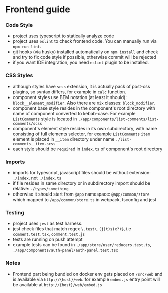 # Frontend guide

### Code Style

* project uses typescript to statically analyze code
* project uses `eslint` to check frontend code. You can manually run via `npm run lint`.
* git hooks (via husky) installed automatically on `npm install` and check and try to fix code style if possible, otherwise commit will be rejected
* if you want IDE integration, you need `eslint` plugin to be installed.

### CSS Styles

* although styles have `scss` extension, it is actually pack of post-css plugins, so syntax differs, for example in `calc` function.
* component styles use BEM notation (at least it should): `block__element_modifier`. Also there are `mix` classes: `block_modifier`.
* component base style resides in the component's root directory with name of component converted to kebab-case. For example `ListComments` style is located in `./app/components/list-comments/list-comments/scss`
* component's element style resides in its own subdirectory, with name consisting of full elements selector, for example `ListComments` `item` element is placed in `__item` directory under name `./list-comments__item.scss`
* each style should be `require`d in `index.ts` of component's root directory

### Imports

* imports for typescript, javascript files should be without extension: `./index`, not `./index.ts`
* if file resides in same directory or in subdirectory import should be relative: `./types/something`
* otherwise it should start from `@app` namespace: `@app/common/store` which mapped to `/app/common/store.ts` in webpack, tsconfig and jest

### Testing

* project uses `jest` as test harness.
* jest check files that match regex `\.test\.(j|t)s(x?)$`, i.e `comment.test.tsx`, `comment.test.js`
* tests are running on push attempt
* example tests can be found in `./app/store/user/reducers.test.ts`, `./app/components/auth-panel/auth-panel.test.tsx`

### Notes

* Frontend part being bundled on docker env gets placed on `/src/web` and is available via `http://{host}/web`. for example `embed.js` entry point will be available at `http://{host}/web/embed.js`